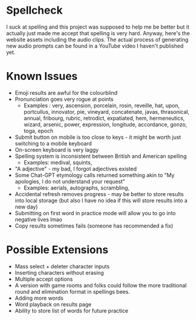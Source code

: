 # Spellcheck

I suck at spelling and this project was supposed to help me be better but it actually just made me accept that spelling is very hard. Anyway, here's the website assets including the audio clips. The actual process of generating new audio prompts can be found in a YouTube video I haven't published yet. 

# Known Issues
* Emoji results are awful for the colourblind
* Pronunciation goes very rogue at points
  * Examples : very, ascension, porcelain, rosin, reveille, hat, upon, portcullus, innovator, pie, vineyard, concatenate, javas, thrasonical, annual, fribourg, rubric, retrodict, expatiated, hem, hermeneutics, wizard, arsenic, power, expression, longitude, accordance, gonzo, toga, epoch
* Submit button on mobile is too close to keys - it might be worth just switching to a mobile keyboard
* On-screen keyboard is very laggy
* Spelling system is inconsistent between British and American spelling
  * Examples: medival, squints,
* "A adjective" - my bad, I forgot adjectives existed
* Some Chat-GPT etymology calls returned something akin to "My apologies, I do not understand your request"
  * Examples: aerials, autographs, scrambling, 
* Accidental refresh removes progress - may be better to store results into local storage (but also I have no idea if this will store results into a new day)
* Submitting on first word in practice mode will allow you to go into negative lives lmao
* Copy results sometimes fails (someone has recommended a fix)

# Possible Extensions

* Mass select + deleter character inputs
* Inserting characters without erasing
* Multiple accept options
* A version with game rooms and folks could follow the more traditional round and elimination format in spellings bees.
* Adding more words
* Word playback on results page
* Ability to store list of words for future practice
